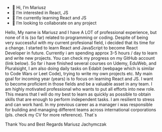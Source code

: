 - 👋 Hi, I’m Mariusz
- 👀 I’m interested in React, JS
- 🌱 I’m currently learning React and JS
- 💞️ I’m looking to collaborate on any project

Hello,
My name is Mariusz and I have A LOT of professional experience, but none of it is
(so far) related to programming or coding.
Despite of being very successful with my current profesional field, i decided that its
time for a change. I started to learn React and JavaScript to become React Developer in
future.
Currently i am spending approx 3-5 hours / day to learn and write new projects.
You can check my progress on my GitHub account (link below).
So far i have finished several courses on Udemy, EduWeb, and Pluralsight, I am also
doing daily tasks on Edabit (webpage which is similar to Code Wars or Leet Code), trying to
write my own projects etc.
My main goal for incoming year (years) is to focus on learning React and JS. I want to
become proficient in those fields and be a valuable asset in any team.
I am highly motivated professional who wants to put all efforts into new role. This means
that I will do my best to learn as quickly as possible to obtain skills that are enough to perform
independent tasks. I am resilient to stress and can work hard. In my previous career as a
manager i was responsible for building and managing different teams across international
corporations (pls. check my CV for more reference). That`s 

Thank You and Best Regards
Mariusz Jachymczak
